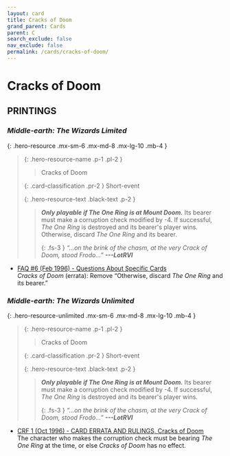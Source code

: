 ```yaml
---
layout: card
title: Cracks of Doom
grand_parent: Cards
parent: C
search_exclude: false
nav_exclude: false
permalink: /cards/cracks-of-doom/
---
```


# Cracks of Doom


## PRINTINGS


### _Middle-earth: The Wizards Limited_

{: .hero-resource .mx-sm-6 .mx-md-8 .mx-lg-10 .mb-4 }
> {: .hero-resource-name .p-1 .pl-2 }
> > <div class="card-mp"></div>
> > <div class="card-name">Cracks of Doom</div>
>
> {: .card-classification .pr-2 }
> Short-event
>
> {: .hero-resource-text .black-text .p-2 }
> > ***Only playable if The One Ring is at Mount Doom.*** Its bearer must make a corruption check modified by -4. If successful, _The One Ring_ is destroyed and its bearer's player wins. Otherwise, discard _The One Ring_ and its bearer. 
> > 
> > {: .fs-3 } 
> > _“...on the brink of the chasm, at the very Crack of Doom, stood Frodo...”_ ***---&#65279;LotRVI*** 
> 

 - [FAQ #6 (Feb 1996) - Questions About Specific Cards](/original/rulings/faq-6/#questions-about-specific-cards)<br>_Cracks of Doom_ (errata): Remove “Otherwise, discard _The One Ring_ and its bearer.”

### _Middle-earth: The Wizards Unlimited_

{: .hero-resource-unlimited .mx-sm-6 .mx-md-8 .mx-lg-10 .mb-4 }
> {: .hero-resource-name .p-1 .pl-2 }
> > <div class="card-mp"></div>
> > <div class="card-name">Cracks of Doom</div>
>
> {: .card-classification .pr-2 }
> Short-event
>
> {: .hero-resource-text .black-text .p-2 }
> > ***Only playable if The One Ring is at Mount Doom.*** Its bearer must make a corruption check modified by -4. If successful, _The One Ring_ is destroyed and its bearer's player wins. 
> > 
> > {: .fs-3 } 
> > _“...on the brink of the chasm, at the very Crack of Doom, stood Frodo...”_ ***---&#65279;LotRVI*** 
> 

 - [CRF 1 (Oct 1996) - CARD ERRATA AND RULINGS, Cracks of Doom](/original/rulings/crf-1/#cracks-of-doom)<br>The character who makes the corruption check must be bearing _The One Ring_ at the time, or else _Cracks of Doom_ has no effect.
